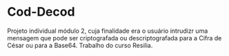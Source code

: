 # Cod-Decod
Projeto individual módulo 2, cuja finalidade era o usuário intrudizr uma mensagem que pode ser criptografada ou descriptografada para a Cifra de César ou para a Base64. Trabalho do curso Resilia.
